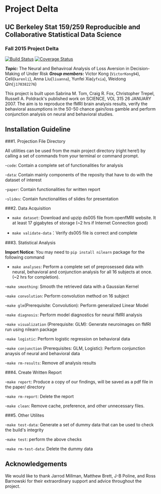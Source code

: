 # Project Delta
## UC Berkeley Stat 159/259 Reproducible and Collaborative Statistical Data Science 
### Fall 2015 Project Delta

[![Build
Status](https://travis-ci.org/berkeley-stat159/project-delta.svg?branch=master)](https://travis-ci.org/berkeley-stat159/project-delta?branch=master)
[![Coverage
Status](https://coveralls.io/repos/berkeley-stat159/project-delta/badge.svg?branch=master)](https://coveralls.io/r/berkeley-stat159/project-delta?branch=master)

_**Topic:**_ The Neural and Behaviroal Analysis of Loss Aversion in Decision-Making of Under Risk 
_**Group members:**_ 
Victor Kong (`VictorKong94`), 
Celi(`karenli`), 
Anna Liu(`liuanna`), 
Yunfei Xia(`yfxia`), 
Weidong Qin(`j170382276`)

This project is built upon Sabrina M. Tom, Craig R. Fox, Christopher Trepel, Russell A. Poldrack's published work on SCIENCE, VOL 315 26 JANUARY 2007. The aim is to reproduce the fMRI brain analysis results, verify the behavioral assumptions in the 50-50 chance gain/loss gamble and perform conjunction analysis on neural and behavioral studies. 

## Installation Guideline

###1. Projection File Directory 

All utilities can be used from the main project directory (right here!) by
calling a set of commands from your terminal or command prompt.  

-`code`: Contain a complete set of functionalities for analysis 

-`data`: Contain mainly components of the reposity that have to do with the dataset of interest

-`paper`: Contain functionalities for written report

-`slides`: Contain functionalities of slides for presentation

###2. Data Acquisition
- `make dataset`: Download and upzip ds005 file from openfMRI website. It at least 17 gigabytes of storage (~2 hrs if Internet Connection good) 

- `make validate-data`：Verify ds005 file is correct and complete
 

###3. Statistical Analysis 

**Import Notice**: You may need to `pip install nilearn` package for the following command 
- `make analyses`: Perform a complete set of preprosessed data with neural, behavioral and conjunction analysis for all 16 subjects at once. (~2 hrs for completion). 

-`make smoothing`: Smooth the retrieved data with a Gaussian Kernel

-`make convolution`: Perform convolution method on 16 subject

-`make glm`(Prerequisite: Convolution): Perform generalized Linear Model 

-`make diagnosis`: Perform model diagnostics for neural fMRI analysis

-`make visualization` (Prerequisite: GLM): Generate neuroimages on fMRI run using nilearn package

-`make logistic`: Perform logistic regression on behavioral data 

-`make conjunction` (Prerequisites: GLM, Logistic): Perform conjunction anaysis of neural and behavioral data

-`make rm-results`: Remove *all* analysis results

###4. Create Written Report

-`make report`: Produce a copy of our findings, will be saved as a pdf file in the paper/ directory

-`make rm-report`: Delete the report

-`make clean`: Remove cache, preference, and other unnecessary files.

###5. Other Utilites

-`make test-data`: Generate a set of dummy data that can be used to check the build's integrity

-`make test`: perform the above checks

-`make rm-test-data`: Delete the dummy data


## Acknowledgements
We would like to thank Jarrod Millman, Matthew Brett, J-B Poline, and Ross Barnowski for their extraordinary support and advice throughout the project. 


